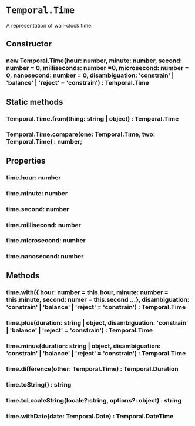 # `Temporal.Time`

A representation of wall-clock time.

## Constructor

### new Temporal.Time(hour: number, minute: number, second: number = 0, milliseconds: number =0, microsecond: number = 0, nanosecond: number = 0, disambiguation: 'constrain' | 'balance' | 'reject' = 'constrain') : Temporal.Time

## Static methods

### Temporal.Time.from(thing: string | object) : Temporal.Time

### Temporal.Time.compare(one: Temporal.Time, two: Temporal.Time) : number;

## Properties

### time.hour: number

### time.minute: number

### time.second: number

### time.millisecond: number

### time.microsecond: number

### time.nanosecond: number

## Methods

### time.with({ hour: number = this.hour, minute: number = this.minute, second: numer = this.second ...}, disambiguation: 'constrain' | 'balance' | 'reject' = 'constrain') : Temporal.Time

### time.plus(duration: string | object, disambiguation: 'constrain' | 'balance' | 'reject' = 'constrain') : Temporal.Time

### time.minus(duration: string | object, disambiguation: 'constrain' | 'balance' | 'reject' = 'constrain') : Temporal.Time

### time.difference(other: Temporal.Time) : Temporal.Duration

### time.toString() : string

### time.toLocaleString(locale?:string, options?: object) : string

### time.withDate(date: Temporal.Date) : Temporal.DateTime

<script type="application/javascript" src="./prism.js"></script>
<link rel="stylesheet" type="text/css" href="./prism.css">
